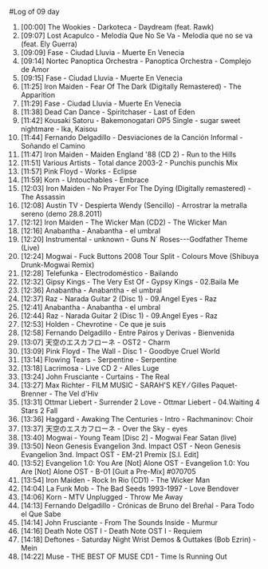 #Log of 09 day

1. [00:00] The Wookies - Darkoteca - Daydream (feat. Rawk)
1. [09:07] Lost Acapulco - Melodía Que No Se Va - Melodía que no se va (feat. Ely Guerra)
1. [09:09] Fase - Ciudad Lluvia - Muerte En Venecia
1. [09:14] Nortec Panoptica Orchestra - Panoptica Orchestra - Complejo de Amor
1. [09:15] Fase - Ciudad Lluvia - Muerte En Venecia
1. [11:25] Iron Maiden - Fear Of The Dark (Digitally Remastered) - The Apparition
1. [11:29] Fase - Ciudad Lluvia - Muerte En Venecia
1. [11:38] Dead Can Dance - Spiritchaser - Last of Eden
1. [11:42] Kousaki Satoru - Bakemonogatari OP5 Single - sugar sweet nightmare - Ika, Kaisou
1. [11:44] Fernando Delgadillo - Desviaciones de la Canción Informal - Soñando el Camino
1. [11:47] Iron Maiden - Maiden England '88 (CD 2) - Run to the Hills
1. [11:51] Various Artists - Total dance 2003-2 - Punchis punchis Mix
1. [11:57] Pink Floyd - Works - Eclipse
1. [11:59] Korn - Untouchables - Embrace
1. [12:03] Iron Maiden - No Prayer For The Dying (Digitally remastered) - The Assassin
1. [12:08] Austin TV - Despierta Wendy (Sencillo) - Arrostrar la metralla sereno (demo 28.8.2011)
1. [12:12] Iron Maiden - The Wicker Man (CD2) - The Wicker Man
1. [12:16] Anabantha - Anabantha - el umbral
1. [12:20] Instrumental - unknown - Guns N´ Roses---Godfather Theme (Live)
1. [12:24] Mogwai - Fuck Buttons 2008 Tour Split - Colours Move (Shibuya Drunk-Mogwai Remix)
1. [12:28] Telefunka - Electrodoméstico - Bailando
1. [12:32] Gipsy Kings - The Very Est Of - Gypsy Kings - 02.Baila Me
1. [12:36] Anabantha - Anabantha - el umbral
1. [12:37] Raz - Narada Guitar 2 (Disc 1) - 09.Angel Eyes - Raz
1. [12:41] Anabantha - Anabantha - el umbral
1. [12:44] Raz - Narada Guitar 2 (Disc 1) - 09.Angel Eyes - Raz
1. [12:53] Holden - Chevrotine - Ce que je suis
1. [12:58] Fernando Delgadillo - Entre Pairos y Derivas - Bienvenida
1. [13:07] 天空のエスカフローネ - OST2 - Charm
1. [13:09] Pink Floyd - The Wall - Disc 1 - Goodbye Cruel World
1. [13:14] Flowing Tears - Serpentine - Serpentine
1. [13:18] Lacrimosa - Live CD 2 - Alles Luge
1. [13:24] John Frusciante - Curtains - The Real
1. [13:27] Max Richter - FILM MUSIC - SARAH'S KEY ⁄ Gilles Paquet-Brenner - The Vel d'Hiv
1. [13:31] Ottmar Liebert - Surrender 2 Love - Ottmar Liebert - 04.Waiting 4 Stars 2 Fall
1. [13:36] Haggard - Awaking The Centuries - Intro - Rachmaninov: Choir
1. [13:37] 天空のエスカフローネ - Over the Sky - eyes
1. [13:40] Mogwai - Young Team [Disc 2] - Mogwai Fear Satan (live)
1. [13:50] Neon Genesis Evangelion 3nd. Impact OST - Neon Genesis Evangelion 3nd. Impact OST - EM-21 Premix [S.I. Edit]
1. [13:52] Evangelion 1.0: You Are [Not] Alone OST - Evangelion 1.0: You Are [Not] Alone OST - B-01 [Guit a Pre-Mix] #070705
1. [13:54] Iron Maiden - Rock In Rio (CD1) - The Wicker Man
1. [14:04] La Funk Mob - The Bad Seeds 1993-1997 - Love Bendover
1. [14:06] Korn - MTV Unplugged - Throw Me Away
1. [14:13] Fernando Delgadillo - Crónicas de Bruno del Breñal - Para Todo el Que Sabe
1. [14:14] John Frusciante - From The Sounds Inside - Murmur
1. [14:16] Death Note OST I - Death Note OST I - Requiem
1. [14:18] Deftones - Saturday Night Wrist Demos & Outtakes (Bob Ezrin) - Mein
1. [14:22] Muse - THE BEST OF MUSE CD1 - Time Is Running Out
